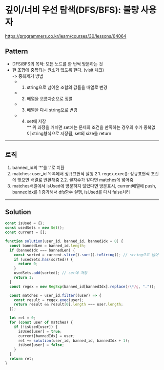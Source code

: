# 깊이/너비 우선 탐색(DFS/BFS): 불량 사용자

https://programmers.co.kr/learn/courses/30/lessons/64064

## Pattern

- DFS/BFS의 목적: 모든 노드를 한 번씩 방문하는 것
- 한 조합에 중복되는 원소가 없도록 한다. (visit 체크)  
  -> 중복제거 방법
  - 1. string으로 넘어온 조합의 값들을 배열로 변경
  - 2. 배열을 오름차순으로 정렬
  - 3. 배열을 다시 string으로 변경
  - 4. set에 저장  
       \*\* 위 과정을 거치면 set에는 문제의 조건을 만족하는 경우의 수가 중복없이 string형식으로 저장됨, set의 size를 return

---

## 로직

1. banned_id의 '\*'를 '.'로 치환
2. matches: user_id 목록에서 정규표현식 실행
   2.1. regex.exec(): 정규표현식 조건에 맞으면 배열로 반환해줌
   2.2. 글자수가 같다면 matches에 넣어줌
3. matches배열에서 isUsed에 방문하지 않았다면 방문표시, current배열에 push, bannedIdx를 1 증가해서 dfs함수 실행, isUsed를 다시 false처리

---

## Solution

```javascript
const isUsed = {};
const usedSets = new Set();
const current = [];

function solution(user_id, banned_id, bannedIdx = 0) {
  const bannedLen = banned_id.length;
  if (bannedIdx === bannedLen) {
    const sorted = current.slice().sort().toString(); // string으로 넘어온 조합의 값들을 배열로 바꿔줌, 오름차순 정렬, 다시 string으로 바꿔줌
    if (usedSets.has(sorted)) {
      return 0;
    }
    usedSets.add(sorted); // set에 저장
    return 1;
  }
  const regex = new RegExp(banned_id[bannedIdx].replace(/\*/g, "."));

  const matches = user_id.filter((user) => {
    const result = regex.exec(user);
    return result && result[0].length === user.length;
  });

  let ret = 0;
  for (const user of matches) {
    if (!isUsed[user]) {
      isUsed[user] = true;
      current[bannedIdx] = user;
      ret += solution(user_id, banned_id, bannedIdx + 1);
      isUsed[user] = false;
    }
  }
  return ret;
}
```
